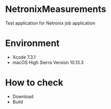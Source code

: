 # NetronixMeasurements
Test application for Netronix job application

# Environment
* Xcode 7.3.1
* macOS High Sierra Version 10.13.3

# How to check
* Download
* Build